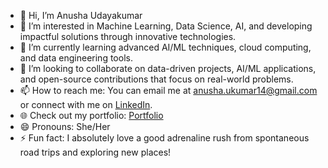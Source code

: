 - 👋 Hi, I’m Anusha Udayakumar
- 👀 I’m interested in Machine Learning, Data Science, AI, and developing impactful solutions through innovative technologies.
- 🌱 I’m currently learning advanced AI/ML techniques, cloud computing, and data engineering tools.
- 💞️ I’m looking to collaborate on data-driven projects, AI/ML applications, and open-source contributions that focus on real-world problems.
- 📫 How to reach me: You can email me at anusha.ukumar14@gmail.com or connect with me on [LinkedIn](https://www.linkedin.com/in/anusha-udayakumar/).
- 🌐 Check out my portfolio: [Portfolio](https://anushaudayakumar.netlify.app/)  
- 😄 Pronouns: She/Her
- ⚡ Fun fact: I absolutely love a good adrenaline rush from spontaneous road trips and exploring new places!

<!---
AnushaUKumar/AnushaUKumar is a ✨ special ✨ repository because its `README.md` (this file) appears on your GitHub profile.
You can click the Preview link to take a look at your changes.
--->
